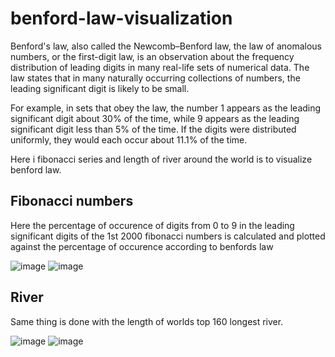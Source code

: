 # benford-law-visualization

Benford's law, also called the Newcomb–Benford law, the law of anomalous numbers, or the first-digit law, is an observation about the frequency distribution of leading digits in many real-life sets of numerical data. The law states that in many naturally occurring collections of numbers, the leading significant digit is likely to be small.

For example, in sets that obey the law, the number 1 appears as the leading significant digit about 30% of the time, while 9 appears as the leading significant digit less than 5% of the time. If the digits were distributed uniformly, they would each occur about 11.1% of the time.

Here i fibonacci series and length of river around the world is to visualize benford law.

## Fibonacci numbers
Here the percentage of occurence of digits from 0 to 9 in the leading significant digits of the 1st
2000 fibonacci numbers is calculated and plotted against the percentage of occurence according to benfords law

![image](https://user-images.githubusercontent.com/52292457/219880242-afbf8779-02fb-4474-ab5d-299a4c24460b.png)
![image](https://user-images.githubusercontent.com/52292457/219880185-735ee741-6c8d-4f4b-9d0c-886cc1188439.png)

## River
Same thing is done with the length of worlds top 160 longest river.

![image](https://user-images.githubusercontent.com/52292457/219880432-635263c8-bbf4-42de-9a13-c12eca6fcd68.png)
![image](https://user-images.githubusercontent.com/52292457/219880449-e22685a0-3a15-4b46-be02-00baad00741f.png)


